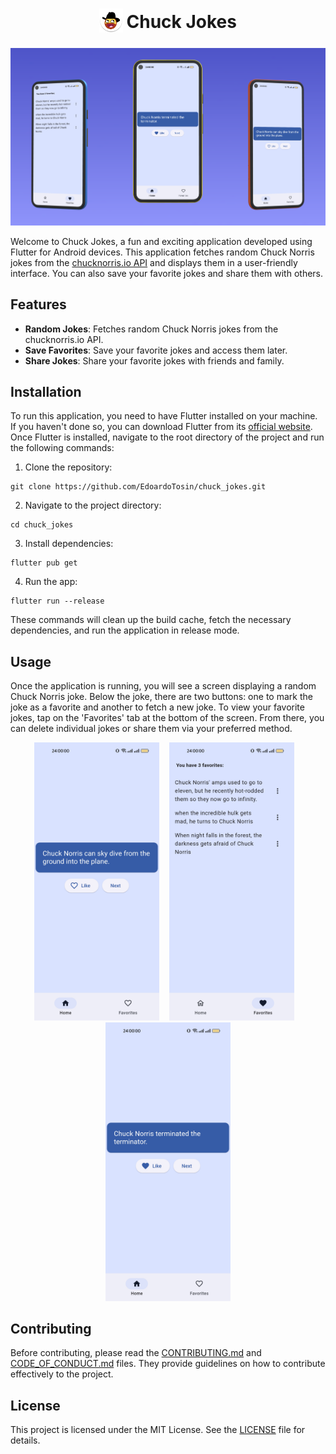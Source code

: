 <h1 align="center">
 <sub>
   <img src="assets/icon/logo.png" height="38" width="38">
 </sub>
 Chuck Jokes
</h1>

<p align="center">
 <img src="assets/screenshot/preview.png">
</p>

Welcome to Chuck Jokes, a fun and exciting application developed using Flutter for Android devices. This application fetches random Chuck Norris jokes from the [chucknorris.io API](https://api.chucknorris.io/) and displays them in a user-friendly interface. You can also save your favorite jokes and share them with others.

## Features

* **Random Jokes**: Fetches random Chuck Norris jokes from the chucknorris.io API.
* **Save Favorites**: Save your favorite jokes and access them later.
* **Share Jokes**: Share your favorite jokes with friends and family.

## Installation

To run this application, you need to have Flutter installed on your machine. If you haven't done so, you can download Flutter from its [official website](https://flutter.dev/). Once Flutter is installed, navigate to the root directory of the project and run the following commands:

1. Clone the repository:
 ```
 git clone https://github.com/EdoardoTosin/chuck_jokes.git
 ```

2. Navigate to the project directory:
 ```
 cd chuck_jokes
 ```

3. Install dependencies:
 ```
 flutter pub get
 ```

4. Run the app:
 ```
 flutter run --release
 ```

These commands will clean up the build cache, fetch the necessary dependencies, and run the application in release mode.

## Usage

Once the application is running, you will see a screen displaying a random Chuck Norris joke. Below the joke, there are two buttons: one to mark the joke as a favorite and another to fetch a new joke. To view your favorite jokes, tap on the 'Favorites' tab at the bottom of the screen. From there, you can delete individual jokes or share them via your preferred method.

<p align="center">
 <img src="assets/screenshot/screenshot-home.png" width="200">
 &nbsp;&nbsp;
 <img src="assets/screenshot/screenshot-favorites.png" width="200">
 &nbsp;&nbsp;
 <img src="assets/screenshot/screenshot-home-liked.png" width="200">
</p>

## Contributing

Before contributing, please read the [CONTRIBUTING.md](./CONTRIBUTING.md) and [CODE_OF_CONDUCT.md](./CODE_OF_CONDUCT.md) files. They provide guidelines on how to contribute effectively to the project.

## License

This project is licensed under the MIT License. See the [LICENSE](LICENSE) file for details.